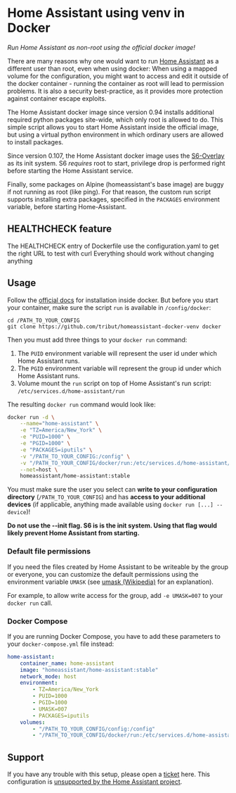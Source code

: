 # Home Assistant using venv in Docker

*Run Home Assistant as non-root using the official docker image!*

There are many reasons why one would want to run [Home Assistant] as a different user than root, even when using docker:
When using a mapped volume for the configuration, you might want to access and edit it outside of the docker container - running the container as root will lead to permission problems. It is also a security best-practice, as it provides more protection against container escape exploits.

The Home Assistant docker image since version 0.94 installs additional required python packages site-wide, which only root is allowed to do. This simple script allows you to start Home Assistant inside the official image, but using a virtual python environment in which ordinary users are allowed to install packages.

Since version 0.107, the Home Assistant docker image uses the [S6-Overlay](https://github.com/just-containers/s6-overlay) as its init system. S6 _requires_ root to start, privilege drop is performed right before starting the Home Assistant service.

Finally, some packages on Alpine (homeassistant's base image) are buggy if not running as root (like ping). For that reason, the custom run script supports installing extra packages, specified in the `PACKAGES` environment variable, before starting Home-Assistant.

## HEALTHCHECK feature
The HEALTHCHECK entry of Dockerfile use the configuration.yaml to get the right URL to test with curl
Everything should work without changing anything

## Usage

Follow the [official docs] for installation inside docker. But before you start your container, make sure the script `run` is available in `/config/docker`:

    cd /PATH_TO_YOUR_CONFIG
    git clone https://github.com/tribut/homeassistant-docker-venv docker

Then you must add three things to your `docker run` command:

1. The `PUID` environment variable will represent the user id under which Home Assistant runs.
1. The `PGID` environment variable will represent the group id under which Home Assistant runs.
1. Volume mount the `run` script on top of Home Assistant's run script: `/etc/services.d/home-assistant/run`

The resulting `docker run` command would look like:

```sh
docker run -d \
    --name="home-assistant" \
    -e "TZ=America/New_York" \
    -e "PUID=1000" \
    -e "PGID=1000" \
    -e "PACKAGES=iputils" \
    -v "/PATH_TO_YOUR_CONFIG:/config" \
    -v "/PATH_TO_YOUR_CONFIG/docker/run:/etc/services.d/home-assistant/run" \
    --net=host \
    homeassistant/home-assistant:stable
```

You must make sure the user you select can **write to your configuration directory** (`/PATH_TO_YOUR_CONFIG`) and has **access to your additional devices** (if applicable, anything made available using `docker run [...] --device`)!

**Do not use the --init flag. S6 is is the init system. Using that flag would likely prevent Home Assistant from starting.**

### Default file permissions

If you need the files created by Home Assistant to be writeable by the group or everyone, you can customize the default permissions using the environment variable `UMASK` (see [umask (Wikipedia)](https://en.wikipedia.org/wiki/Umask) for an explanation).

For example, to allow write access for the group, add `-e UMASK=007` to your `docker run` call.

### Docker Compose

If you are running Docker Compose, you have to add these parameters to your `docker-compose.yml` file instead:

```yaml
home-assistant:
    container_name: home-assistant
    image: "homeassistant/home-assistant:stable"
    network_mode: host
    environment:
        - TZ=America/New_York
        - PUID=1000
        - PGID=1000
        - UMASK=007
        - PACKAGES=iputils
    volumes:
        - "/PATH_TO_YOUR_CONFIG/config:/config"
        - "/PATH_TO_YOUR_CONFIG/docker/run:/etc/services.d/home-assistant/run"
```

## Support

If you have any trouble with this setup, please open a [ticket] here. This configuration is [unsupported by the Home Assistant project](https://github.com/home-assistant/home-assistant/issues/24397#issuecomment-527446679).

[Home Assistant]: https://www.home-assistant.io/
[official docs]: https://www.home-assistant.io/docs/installation/docker/
[ticket]: https://github.com/tribut/homeassistant-docker-venv/issues
